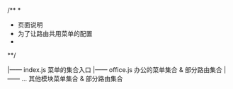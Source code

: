 /**
*
* 页面说明
* 为了让路由共用菜单的配置
*
**/

|—— index.js 菜单的集合入口
|—— office.js 办公的菜单集合 & 部分路由集合
|—— ... 其他模块菜单集合 & 部分路由集合
